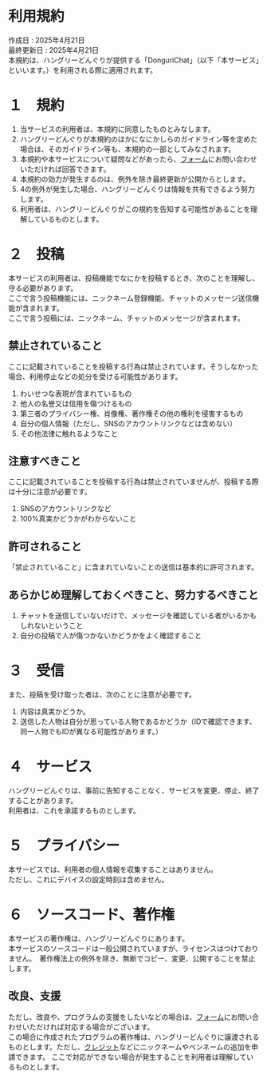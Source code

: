 # 利用規約
作成日 : 2025年4月21日  
最終更新日 : 2025年4月21日  
本規約は、ハングリーどんぐりが提供する「DonguriChat」（以下「本サービス」といいます。）を利用される際に適用されます。  

# １　規約
1. 当サービスの利用者は、本規約に同意したものとみなします。  
2. ハングリーどんぐりが本規約のほかになにかしらのガイドライン等を定めた場合は、そのガイドライン等も、本規約の一部としてみなされます。  
3. 本規約や本サービスについて疑問などがあったら、[フォーム](https://forms.gle/KpchoxQ9bZSgpeQa7)にお問い合わせいただければ回答できます。
4. 本規約の効力が発生するのは、例外を除き最終更新が公開からとします。
5. 4の例外が発生した場合、ハングリーどんぐりは情報を共有できるよう努力します。
6. 利用者は、ハングリーどんぐりがこの規約を告知する可能性があることを理解しているものとします。


# ２　投稿
本サービスの利用者は、投稿機能でなにかを投稿するとき、次のことを理解し、守る必要があります。  
ここで言う投稿機能には、ニックネーム登録機能、チャットのメッセージ送信機能が含まれます。  
ここで言う投稿には、ニックネーム、チャットのメッセージが含まれます。  
## 禁止されていること
ここに記載されていることを投稿する行為は禁止されています。そうしなかった場合、利用停止などの処分を受ける可能性があります。
1. わいせつな表現が含まれているもの
2. 他人の名誉又は信用を傷つけるもの
3. 第三者のプライバシー権、肖像権、著作権その他の権利を侵害するもの
4. 自分の個人情報（ただし、SNSのアカウントリンクなどは含めない）
5. その他法律に触れるようなこと
## 注意すべきこと
ここに記載されていることを投稿する行為は禁止されていませんが、投稿する際は十分に注意が必要です。
1. SNSのアカウントリンクなど
2. 100%真実かどうかがわからないこと
## 許可されること
「禁止されていること」に含まれていないことの送信は基本的に許可されます。  
## あらかじめ理解しておくべきこと、努力するべきこと
1. チャットを送信していないだけで、メッセージを確認している者がいるかもしれないということ
2. 自分の投稿で人が傷つかないかどうかをよく確認すること


# ３　受信
また、投稿を受け取った者は、次のことに注意が必要です。
1. 内容は真実かどうか。
2. 送信した人物は自分が思っている人物であるかどうか（IDで確認できます、同一人物でもIDが異なる可能性があります。）


# ４　サービス
ハングリーどんぐりは、事前に告知することなく、サービスを変更、停止、終了することがあります。  
利用者は、これを承諾するものとします。


# ５　プライバシー
本サービスでは、利用者の個人情報を収集することはありません。  
ただし、これにデバイスの設定時刻は含めません。


# ６　ソースコード、著作権
本サービスの著作権は、ハングリーどんぐりにあります。  
本サービスのソースコードは一般公開されていますが、ライセンスはつけておりません。　著作権法上の例外を除き、無断でコピー、変更、公開することを禁止します。  
## 改良、支援
ただし、改良や、プログラムの支援をしたいなどの場合は、[フォーム](https://forms.gle/KpchoxQ9bZSgpeQa7)にお問い合わせいただければ対応する場合がございます。  
この場合に作成されたプログラムの著作権は、ハングリーどんぐりに譲渡されるものとします。ただし、[クレジット](CREDITS.md)などにニックネームやペンネームの追加を申請できます。
ここで対応ができない場合が発生することを利用者は理解しているものとします。
